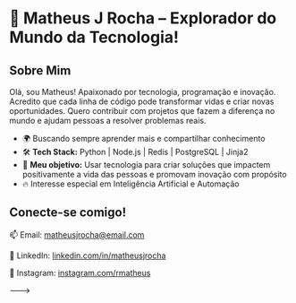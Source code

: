 # 🚀 Matheus J Rocha – Explorador do Mundo da Tecnologia!

## Sobre Mim
Olá, sou Matheus! Apaixonado por tecnologia, programação e inovação. Acredito que cada linha de código pode transformar vidas e criar novas oportunidades. Quero contribuir com projetos que fazem a diferença no mundo e ajudam pessoas a resolver problemas reais.

- 🌍 Buscando sempre aprender mais e compartilhar conhecimento  
- 🛠 **Tech Stack:** Python | Node.js | Redis | PostgreSQL | Jinja2  
- 🎯 **Meu objetivo:** Usar tecnologia para criar soluções que impactem positivamente a vida das pessoas e promovam inovação com propósito  
- 🔥 Interesse especial em Inteligência Artificial e Automação  

## Conecte-se comigo!

📫 Email: matheusjrocha@email.com  

💼 LinkedIn: [linkedin.com/in/matheusjrocha](https://linkedin.com/in/matheusjrocha)  

📸 Instagram: [instagram.com/rmatheus](https://instagram.com/rmatheusj)  

--->

